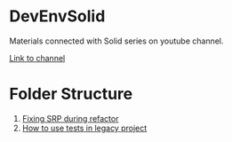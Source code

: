 # DevEnvSolid
Materials connected with Solid series on youtube channel.

[Link to channel](https://www.youtube.com/channel/UCS7b5QmRNxVOa7MHklWO5nw)

# Folder Structure 

1. [Fixing SRP during refactor](SOLID.SRP/README.MD)
2. [How to use tests in legacy project](SOLID.SRP.TEST/README.MD)